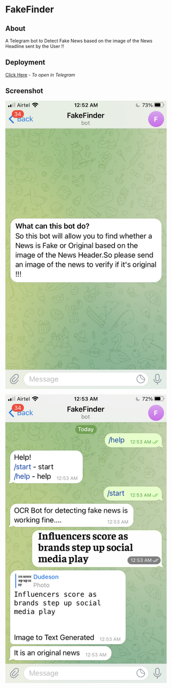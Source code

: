 # FakeFinder

## About
A Telegram bot to Detect Fake News based on the image of the News Headline sent by the User !!

## Deployment
[Click Here](https://t.me/Rahul_OCR_bot) - _To open in Telegram_

## Screenshot

![](images/SS1.png)

![](images/SS2.png)

